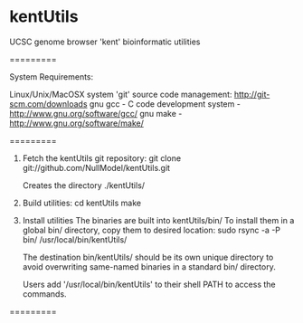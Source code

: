 kentUtils
=========

UCSC genome browser 'kent' bioinformatic utilities

=========

System Requirements:

Linux/Unix/MacOSX system
'git' source code management: http://git-scm.com/downloads
gnu gcc - C code development system - http://www.gnu.org/software/gcc/
gnu make - http://www.gnu.org/software/make/

=========

1. Fetch the kentUtils git repository:
   git clone git://github.com/NullModel/kentUtils.git 

   Creates the directory ./kentUtils/

2. Build utilities:
   cd kentUtils
   make

3. Install utilities
   The binaries are built into kentUtils/bin/
   To install them in a global bin/ directory, copy them
   to desired location:
      sudo rsync -a -P bin/ /usr/local/bin/kentUtils/

   The destination bin/kentUtils/ should be its own unique directory
   to avoid overwriting same-named binaries in a standard bin/ directory.

   Users add '/usr/local/bin/kentUtils' to their shell PATH
   to access the commands.

=========
